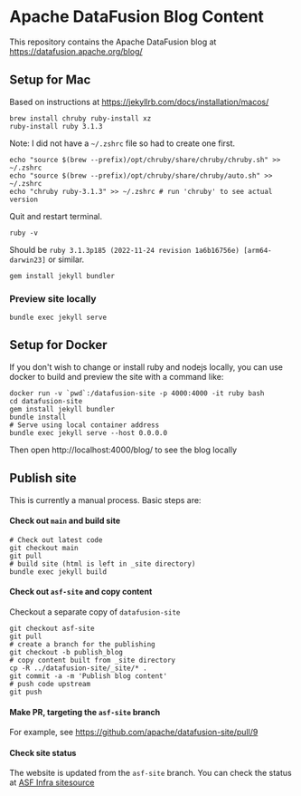 # Apache DataFusion Blog Content

This repository contains the Apache DataFusion blog at https://datafusion.apache.org/blog/

## Setup for Mac

Based on instructions at https://jekyllrb.com/docs/installation/macos/

```shell
brew install chruby ruby-install xz
ruby-install ruby 3.1.3
```

Note: I did not have a `~/.zshrc` file so had to create one first.

```
echo "source $(brew --prefix)/opt/chruby/share/chruby/chruby.sh" >> ~/.zshrc
echo "source $(brew --prefix)/opt/chruby/share/chruby/auto.sh" >> ~/.zshrc
echo "chruby ruby-3.1.3" >> ~/.zshrc # run 'chruby' to see actual version
```

Quit and restart terminal.

```shell
ruby -v
```
Should be `ruby 3.1.3p185 (2022-11-24 revision 1a6b16756e) [arm64-darwin23]` or similar.

```shell
gem install jekyll bundler
```

### Preview site locally

```shell
bundle exec jekyll serve
```

## Setup for Docker

If you don't wish to change or install ruby and nodejs locally, you can use docker to build and preview the site with a command like:

```shell
docker run -v `pwd`:/datafusion-site -p 4000:4000 -it ruby bash
cd datafusion-site
gem install jekyll bundler
bundle install
# Serve using local container address
bundle exec jekyll serve --host 0.0.0.0
```

Then open http://localhost:4000/blog/ to see the blog locally

## Publish site

This is currently a manual process. Basic steps are:

#### Check out `main` and build site
```shell
# Check out latest code
git checkout main
git pull
# build site (html is left in _site directory)
bundle exec jekyll build
```

#### Check out `asf-site` and copy content
Checkout a separate copy of `datafusion-site`

```shell
git checkout asf-site
git pull
# create a branch for the publishing
git checkout -b publish_blog
# copy content built from _site directory
cp -R ../datafusion-site/_site/* .
git commit -a -m 'Publish blog content'
# push code upstream
git push 
```

#### Make PR, targeting the `asf-site` branch
For example, see https://github.com/apache/datafusion-site/pull/9

#### Check site status

The website is updated from the `asf-site` branch. You can check the status at 
[ASF Infra sitesource](https://infra-reports.apache.org/#sitesource)

